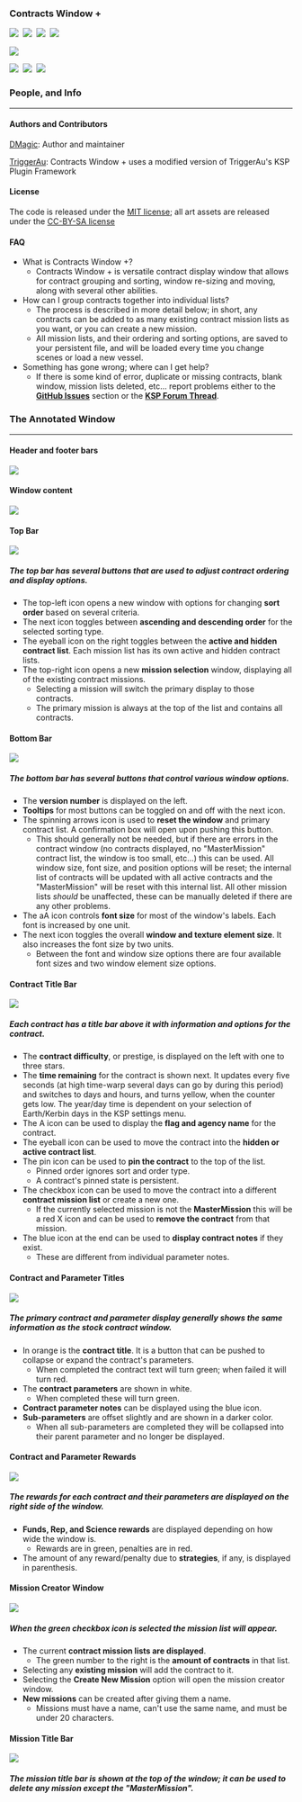 ### **Contracts Window +**
[![][shield:support-ksp]][KSP:developers]&nbsp;
[![][shield:ckan]][CKAN:org]&nbsp;
[![][shield:license-mit]][CWPLicense]&nbsp;
[![][shield:license-cc-by-sa]][CWPLicense]&nbsp;

![][CWP:header]

[![][shield:support-toolbar]][toolbar:release]&nbsp;
[![][shield:support-ccfg]][cconfig:release]&nbsp;
[![][shield:support-crm]][crm:release]&nbsp;


### People, and Info
-------------------------------------------

#### Authors and Contributors

[DMagic][DMagic]: Author and maintainer

[TriggerAu][TriggerAu]: Contracts Window + uses a modified version of TriggerAu's KSP Plugin Framework

#### License

The code is released under the [MIT license][CWPLicense]; all art assets are released under the [CC-BY-SA 
license][CWPLicense]

#### FAQ

  * What is Contracts Window +?
    * Contracts Window + is versatile contract display window that allows for contract grouping and sorting, window re-sizing and moving, along with several other abilities.
  * How can I group contracts together into individual lists?
    * The process is described in more detail below; in short, any contracts can be added to as many existing contract mission lists as you want, or you can create a new mission.
	* All mission lists, and their ordering and sorting options, are saved to your persistent file, and will be loaded every time you change scenes or load a new vessel.
  * Something has gone wrong; where can I get help?
    * If there is some kind of error, duplicate or missing contracts, blank window, mission lists deleted, etc... report problems either to the [**GitHub Issues**][CWP:issues] section or the [**KSP Forum Thread**][CWP:release].
	

### The Annotated Window
-------------------------------

#### Header and footer bars
![][CWP:annotated-breakout]

#### Window content
![][CWP:annotated-interior]

#### Top Bar
![][CWP:top-bar]

##### The top bar has several buttons that are used to adjust contract ordering and display options. 
  * The top-left icon opens a new window with options for changing **sort order** based on several criteria.
  * The next icon toggles between **ascending and descending order** for the selected sorting type.
  * The eyeball icon on the right toggles between the **active and hidden contract list**. Each mission list has its own active and hidden contract lists.
  * The top-right icon opens a new **mission selection** window, displaying all of the existing contract missions. 
    * Selecting a mission will switch the primary display to those contracts. 
	* The primary mission is always at the top of the list and contains all contracts.

#### Bottom Bar
![][CWP:bottom-bar]

##### The bottom bar has several buttons that control various window options.
  * The **version number** is displayed on the left.
  * **Tooltips** for most buttons can be toggled on and off with the next icon.
  * The spinning arrows icon is used to **reset the window** and primary contract list. A confirmation box will open upon pushing this button.
    * This should generally not be needed, but if there are errors in the contract window (no contracts displayed, no "MasterMission" contract list, the window is too small, etc…) this can be used. All window size, font size, and position options will be reset; the internal list of contracts will be updated with all active contracts and the "MasterMission" will be reset with this internal list. All other mission lists *should* be unaffected, these can be manually deleted if there are any other problems.
  * The aA icon controls **font size** for most of the window's labels. Each font is increased by one unit.
  * The next icon toggles the overall **window and texture element size**. It also increases the font size by two units.
    * Between the font and window size options there are four available font sizes and two window element size options.

#### Contract Title Bar
![][CWP:title-bar]

##### Each contract has a title bar above it with information and options for the contract. 
  * The **contract difficulty**, or prestige, is displayed on the left with one to three stars.
  * The **time remaining** for the contract is shown next. It updates every five seconds (at high time-warp several days can go by during this period) and switches to days and hours, and turns yellow, when the counter gets low. The year/day time is dependent on your selection of Earth/Kerbin days in the KSP settings menu.
  * The A icon can be used to display the **flag and agency name** for the contract.
  * The eyeball icon can be used to move the contract into the **hidden or active contract list**.
  * The pin icon can be used to **pin the contract** to the top of the list.
    * Pinned order ignores sort and order type.
    * A contract's pinned state is persistent.
  * The checkbox icon can be used to move the contract into a different **contract mission list** or create a new one.
    * If the currently selected mission is not the **MasterMission** this will be a red X icon and can be used to **remove the contract** from that mission.
  * The blue icon at the end can be used to **display contract notes** if they exist.
    * These are different from individual parameter notes.

#### Contract and Parameter Titles
![][CWP:contract-param-title]

##### The primary contract and parameter display generally shows the same information as the stock contract window.
  * In orange is the **contract title**. It is a button that can be pushed to collapse or expand the contract's parameters.
    * When completed the contract text will turn green; when failed it will turn red.
  * The **contract parameters** are shown in white.
    * When completed these will turn green.
  * **Contract parameter notes** can be displayed using the blue icon.
  * **Sub-parameters** are offset slightly and are shown in a darker color.
    * When all sub-parameters are completed they will be collapsed into their parent parameter and no longer be displayed.

#### Contract and Parameter Rewards
![][CWP:rewards]

##### The rewards for each contract and their parameters are displayed on the right side of the window. 
  * **Funds, Rep, and Science rewards** are displayed depending on how wide the window is.
    * Rewards are in green, penalties are in red.
  * The amount of any reward/penalty due to **strategies**, if any, is displayed in parenthesis.

#### Mission Creator Window
![][CWP:mission-creator]

##### When the green checkbox icon is selected the mission list will appear. 
  * The current **contract mission lists are displayed**.
    * The green number to the right is the **amount of contracts** in that list.
  * Selecting any **existing mission** will add the contract to it.
  * Selecting the **Create New Mission** option will open the mission creator window.
  * **New missions** can be created after giving them a name.
    * Missions must have a name, can't use the same name, and must be under 20 characters.

#### Mission Title Bar
![][CWP:mission-title]

##### The mission title bar is shown at the top of the window; it can be used to **delete any mission** except the "MasterMission".

[DMagic]: http://forum.kerbalspaceprogram.com/members/59127
[TriggerAu]: http://forum.kerbalspaceprogram.com/members/59550

[KSP:developers]: https://kerbalspaceprogram.com/index.php
[CKAN:org]: http://ksp-ckan.org/
[CWPLicense]: https://github.com/DMagic1/KSP_Contract_Window/blob/master/GameData/ContractsWindow/License.txt

[CWP:header]: http://i.imgur.com/MaDfDiA.jpg?1
[CWP:top-bar]: http://i.imgur.com/sedAsbt.jpg
[CWP:bottom-bar]: http://i.imgur.com/i2EbuHG.jpg
[CWP:title-bar]: http://i.imgur.com/aSIBDjd.jpg
[CWP:contract-param-title]: http://i.imgur.com/KxYahnb.jpg
[CWP:rewards]: http://i.imgur.com/azJO6gk.jpg
[CWP:mission-creator]: http://i.imgur.com/gViT457.jpg
[CWP:mission-title]: http://i.imgur.com/ydVA3Ew.jpg
[CWP:annotated-breakout]: http://i.imgur.com/lk97EUs.jpg
[CWP:annotated-interior]: http://i.imgur.com/pBdZQRl.jpg

[CWP:issues]: https://github.com/DMagic1/KSP_Contract_Window/issues
[CWP:release]: http://forum.kerbalspaceprogram.com/threads/91034

[cconfig:release]: http://forum.kerbalspaceprogram.com/threads/101604
[toolbar:release]: http://forum.kerbalspaceprogram.com/threads/60863
[crm:release]: http://forum.kerbalspaceprogram.com/threads/113277

[shield:license-mit]: http://img.shields.io/badge/license-mit-a31f34.svg
[shield:license-cc-by-sa]: http://img.shields.io/badge/license-CC%20BY--SA-green.svg
[shield:support-ksp]: http://img.shields.io/badge/for%20KSP-v0.90-bad455.svg
[shield:ckan]: https://img.shields.io/badge/CKAN-Indexed-brightgreen.svg
[shield:support-toolbar]: http://img.shields.io/badge/works%20with%20Blizzy's%20Toolbar-1.7.8-7c69c0.svg
[shield:support-ccfg]: https://img.shields.io/badge/works%20with%20Contract%20Configurator-7.0-yellowgreen.svg
[shield:support-crm]: https://img.shields.io/badge/works%20with%20Contract%20Reward%20Modifier-1.1-orange.svg